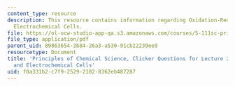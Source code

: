 ```yaml
---
content_type: resource
description: This resource contains information regarding Oxidation-Reduction and
  Electrochemical Cells.
file: https://ol-ocw-studio-app-qa.s3.amazonaws.com/courses/5-111sc-principles-of-chemical-science-fall-2014/f0a331b2c7f9252921028362eb487287_MIT5_111F14_Lec25Clkr.pdf
file_type: application/pdf
parent_uid: 89863654-3b84-26a3-a530-91cb22239ee9
resourcetype: Document
title: 'Principles of Chemical Science, Clicker Questions for Lecture 25: Oxidation-Reduction
  and Electrochemical Cells'
uid: f0a331b2-c7f9-2529-2102-8362eb487287
---
```

